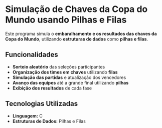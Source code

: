 #  Simulação de Chaves da Copa do Mundo usando Pilhas e Filas  

Este programa simula o **embaralhamento e os resultados das chaves da Copa do Mundo**, utilizando **estruturas de dados** como **pilhas e filas**.  

##  Funcionalidades  

-  **Sorteio aleatório** das seleções participantes  
-  **Organização dos times em chaves** utilizando **filas**  
-  **Simulação das partidas** e atualização dos vencedores  
-  **Avanço das equipes** até a grande final utilizando **pilhas**  
-  **Exibição dos resultados** de cada fase  

##  Tecnologias Utilizadas  

- **Linguagem:** C  
- **Estruturas de Dados:** Pilhas e Filas  
